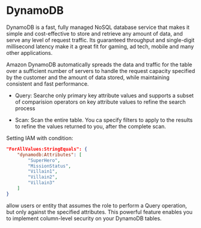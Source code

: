 # DynamoDB

DynamoDB is a fast, fully managed NoSQL database service that makes it simple and cost-effective to store and retrieve any amount of data, and serve any level of request traffic. Its guaranteed throughput and single-digit millisecond latency make it a great fit for gaming, ad tech, mobile and many other applications.

Amazon DynamoDB automatically spreads the data and traffic for the table over a sufficient number of servers to handle the request capacity specified by the customer and the amount of data stored, while maintaining consistent and fast performance.

* Query: Searche only primary key attribute values and supports a subset of
    comparision operators on key attribute values to refine the search process

* Scan: Scan the entire table. You ca specify filters to apply to the results to
    refine the values returned to you, after the complete scan.

Setting IAM with condition:
```json
"ForAllValues:StringEquals": {
    "dynamodb:Attributes": [
        "SuperHero",
        "MissionStatus",
        "Villain1",
        "Villain2",
        "Villain3"
    ]
}
```

allow users or entity that assumes the role to perform a Query operation, but only against the specified attributes. This powerful feature enables you to implement column-level security on your DynamoDB tables.
